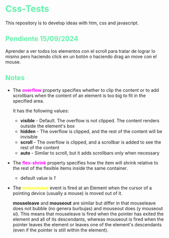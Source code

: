 <h1 style="color:#62f1aa;">Css-Tests</h1>

This repository is to develop ideas with htm, css and javascript.

<h2 style="color:#62f1aa;">Pendiente 15/09/2024</h2>
Aprender a ver todos los elementos con el scroll para tratar de lograr lo mismo pero haciendo click en un botón o haciendo drag an move con el mouse.

<h2 style="color:#62f1aa;">Notes</h2>

* The <b style="color:magenta;">overflow</b> property specifies whether to clip the content or to add scrollbars when the content of an element is too big to fit in the specified area.

    It has the following values:

    * **visible** - Default. The overflow is not clipped. The content renders outside the element's box
    * **hidden** - The overflow is clipped, and the rest of the content will be invisible
    * **scroll** - The overflow is clipped, and a scrollbar is added to see the rest of the content
    * **auto** - Similar to scroll, but it adds scrollbars only when necessary

* The <b style="color:magenta;">flex-shrink</b> property specifies how the item will shrink relative to the rest of the flexible items inside the same container.
    * default value is _1_

* The <b style="color:yellow;">mouseleave</b> event is fired at an Element when the cursor of a pointing device (usually a mouse) is moved out of it.

  **mouseleave** and **mouseout** are similar but differ in that mouseleave does not bubble (no genera burbujas) and mouseout does (y mouseout sí). This means that mouseleave is fired when the pointer has exited the element and all of its descendants, whereas mouseout is fired when the pointer leaves the element or leaves one of the element's descendants (even if the pointer is still within the element).